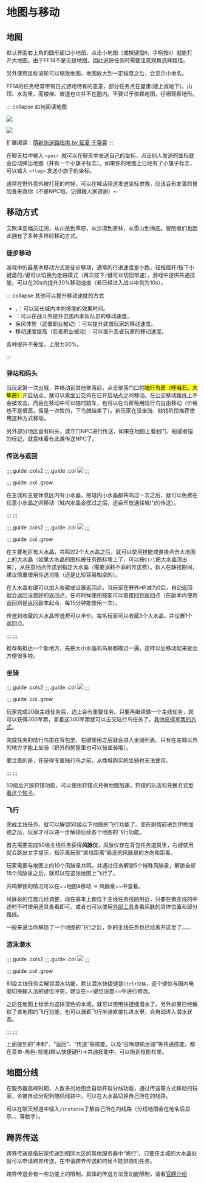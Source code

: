 # 地图与移动

## 地图

默认界面右上角的圆形窗口小地图，点击小地图（或按键盘`M`，手柄按`X`）就能打开大地图。由于FF14不是无缝地图，因此追踪任务时需要注意观察选择路径。

另外使用鼠标滚轮可以缩放地图，地图放大到一定程度之后，会显示小地名。

FF14的任务经常带有日式游戏特有的恶意，部分任务点在屋里(楼上或地下)，山顶、水沟里，而楼梯、坡道也许并不在圈内。不要过于依赖地图，仔细观察地形。

::: collapse 如何阅读地图

![](./map.assets/map.jpg)

![](./map.assets/map_wild.jpg)

扩展阅读：[萌新防迷路指南 by 延夏 千霄霄](https://img.nga.178.com/attachments/mon_201809/08/-8renrQ5-ejuqZ16T3cSm8-2am.jpg)
:::

在聊天栏中输入 `<pos> `就可以在聊天中发送自己的坐标，点击别人发送的坐标就会自动弹出地图（并有一个小旗子标志）。如果你的地图上已经有了小旗子标志，可以输入 `<flag>` 发送小旗子的坐标。

通常在野外意外被打死的时候，可以在喊话频道发送坐标求救，应该会有友善的冒险者来救你（不是NPC哦，记得跟人家道谢）~

## 移动方式

艾欧泽亚幅员辽阔，从山岳到草原，从沙漠到密林，从雪山到海底。冒险者们也因此拥有了多种多样的移动方式。

### 徒步移动

游戏中的最基本移动方式是徒步移动，通常的行进速度是小跑，轻推摇杆/按下小键盘的` / `键可以切换为走路模式（再次按下`/`键可以切回常速），游戏中提供共通技能<Action :id="3" name="冲刺" />，可以在20s内提升30%移动速度（若已经进入战斗中则为10s）。

::: collapse 其他可以提升移动速度的方式

* <item name="赫尔墨斯之靴" />、<item name="阔步高筒靴" />：可以延长城内冲刺技能的效果时间。
* <Action name="速行" />：可以在战斗外提升范围内本队队员的移动速度。
* 疾风体势（武僧职业被动）：可以提升武僧玩家的移动速度。
* 移动速度提高（忍者职业被动）：可以提升忍者玩家的移动速度。

各种提升不叠加，上限为30%。

:::

### 驿站和码头

当玩家第一次出城，并移动到其他聚落后，点击聚落门口的<mark>陆行鸟房（呼喊石、大隼房）</mark>开启站点，就可以乘坐公交鸡在已开启站点之间移动。在公交移动路线上不会被攻击，而且在移动中可以随时跳车，也可以在鸟房租用陆行鸟自由移动（价格也不是很高，但是一次性的，下鸟就结束了）。新玩家在没坐骑、缺钱阶段推荐使用这种方式移动。

另外部分地区会有码头，或守门NPC进行传送，如果在地图上看到门、船或者锚的标记，就意味着有此类传送NPC了。

### 传送与返回

;;;.guide .cols2
;;;.guide .col
![](./map.assets/aethernetshard.jpg)
;;;

;;;.guide .col .grow

在主城和主要休息区内有小水晶，把城内小水晶都共鸣过一次之后，就可以免费在任意小水晶之间移动（城内水晶全摸过之后，还会开放通往城门的传送）。

;;;
;;;

;;;.guide .cols2
;;;.guide .col
![](./map.assets/aether.jpg)
;;;

;;;.guide .col .grow

在主要地区有大水晶，共鸣过2个大水晶之后，就可以使用<Action :id="5" name="传送" />技能或直接点击大地图上的大水晶（如果大水晶的图标被任务图标埋上了，可以按`Ctrl`把大水晶顶出来），从任意地点传送到指定大水晶（需要消耗不菲的传送费）。新人在缺钱期间，建议慎重使用传送功能（还是比较容易掏空的）。

在大水晶右键可以加入收藏或设置返回点，当玩家在野外HP减为0后，自动返回就会返回设置好的返回点，任何时候使用<Action :id="6" name="返回" />技能可以直接回到返回点（在副本内使用返回则是返回副本起点，每15分钟能使用一次）。

传送到收藏的大水晶传送费可以半价。每名玩家可以收藏3个大水晶，并设置1个返回点。

;;;
;;;

推荐每抵达一个新地方，先把大小水晶和鸟房都摸过一遍，这样以后移动起来就会方便很多啦。

###  坐骑
;;;.guide .cols2
;;;.guide .col
![](./map.assets/150861.png) 
;;;

;;;.guide .col .grow

玩家完成20级主线任务<quest name="前行之路" search type="main" />后，边上会有重要任务<quest name="我的专属陆行鸟" search type="plus" />。只要再继续做一个主线任务，就可以获得300军票，拿着这300军票就可以去交陆行鸟任务了。[其他获得军票的方式]()。

完成任务的陆行鸟笛在背包里，右键使用之后就会进入坐骑列表。只有在主城以外的地方才能上坐骑（野外的房屋里也可以骑坐骑哦）。

要注意的是，在获得专属陆行鸟之前，从商城购买的坐骑也无法使用。

;;;
;;;

50级后开放狩猎功能，可以使用狩猎点兑换地图加速，狩猎的玩法和兑换方式[参看这个帖子](https://bbs.nga.cn/read.php?tid=13635886)。

### 飞行

完成主线任务<quest name="超越幻想，究极神兵" type="main" />，就可以解锁50级以下地图的飞行功能了。而在剧情前进到伊修加德之后，玩家才可以进一步解锁后续各个地图的飞行功能。

首先需要完成50级主线任务<quest name="苍穹骑士" type="main" />获得**风脉仪**，风脉仪存在背包任务道具里，右键使用就会跳出文字提示，指示离玩家“直线距离”最近的风脉泉的方向和距离。

玩家需要与地图上的10个风脉泉共鸣，并通过任务解锁5个特殊风脉泉，解锁全部15个风脉泉之后，就可以在这张地图上飞行了。

共鸣解锁的情况可以在==地图&移动 → 风脉泉==中查看。

风脉泉的位置几经调整，现在基本上都位于主线任务线路附近，只要在做主线的中途时不时使用道具查看即可。或者也可以使用[外部工具](https://tools.ffxiv.cn/lajipai/)查看风脉的具体位置和部分路线。

一般来说当你解锁了一个地图的飞行之后，你的主线任务也已经离开这里了……

### 游泳潜水

;;;.guide .cols2
;;;.guide .col
![](./map.assets/sea.jpg)
;;;

;;;.guide .col .grow

61级主线任务<quest name="遨游大海！" type="main" />会解锁潜水功能，默认潜水快捷键是`Ctrl+空格`，这个键位与国内电脑切换输入法的键位冲突，建议在==键位设置==中进行修改。

之后在地图上标示为这样深色的水域，就可以使用快捷键潜水了。另外如果已经解锁了该地图的飞行功能，也可以骑着飞行坐骑直接扎进水里，会自动进入潜水状态。

;;;
;;;

上面提到的“冲刺”、“返回”、“传送”等技能，以及“召唤随机坐骑”等共通技能，都在菜单-角色-技能(默认快捷键P)→共通技能中，可以拖到技能栏里。

## 地图分线

在服务器高峰时期，人数多的地图会自动开启分线功能，通过传送等方式移动的玩家，会被自动分配到随机线路中，可以在大水晶切换自己所在的线路。

可以在聊天频道中输入`/instance`了解自己所在的线路（分线地图会在地名后显示<i class="xiv instance-1"></i>、<i class="xiv instance-2"></i>、<i class="xiv instance-3"></i>等数字）。

## 跨界传送

跨界传送是指玩家传送到相同大区的其他服务器中“旅行”。只要在主城的大水晶处就可以申请跨界传送，在申请跨界传送的时候不能排随机任务。

跨界传送会有一些功能上的限制，具体的传送方法及功能限制，请看[官网介绍](http://act.ff.sdo.com/project/20190613worldvisit/pc/index.html)

